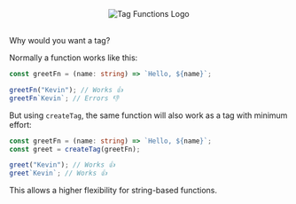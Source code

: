 <div align="center">
	<img src="https://i.imgur.com/LVKkeEH.png" alt="Tag Functions Logo" />
	<br />
	<br />
</div>

Why would you want a tag?

Normally a function works like this:

```ts
const greetFn = (name: string) => `Hello, ${name}`;

greetFn("Kevin"); // Works 👍
greetFn`Kevin`; // Errors 👎
```

But using `createTag`, the same function will also work as a tag with minimum effort:

```ts
const greetFn = (name: string) => `Hello, ${name}`;
const greet = createTag(greetFn);

greet("Kevin"); // Works 👍
greet`Kevin`; // Works 👍
```

This allows a higher flexibility for string-based functions.
